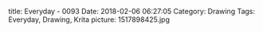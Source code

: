 title: Everyday - 0093
Date: 2018-02-06 06:27:05
Category: Drawing
Tags: Everyday, Drawing, Krita
picture: 1517898425.jpg
